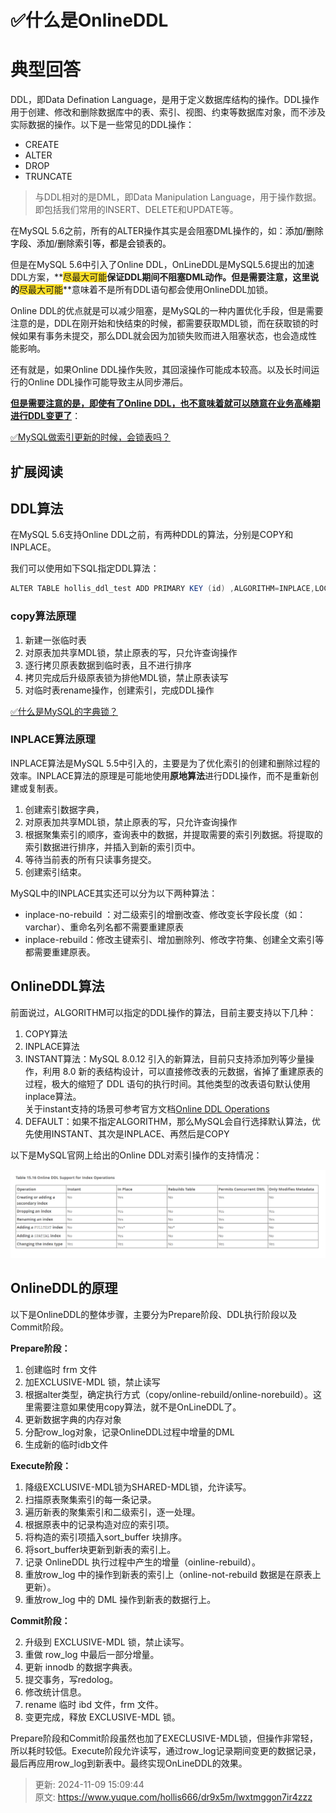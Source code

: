# ✅什么是OnlineDDL

# 典型回答


DDL，即Data Defination Language，是用于定义数据库结构的操作。DDL操作用于创建、修改和删除数据库中的表、索引、视图、约束等数据库对象，而不涉及实际数据的操作。以下是一些常见的DDL操作：



+ CREATE  
+ ALTER 
+ DROP 
+ TRUNCATE



> 与DDL相对的是DML，即Data Manipulation Language，用于操作数据。即包括我们常用的INSERT、DELETE和UPDATE等。
>



在MySQL 5.6之前，所有的ALTER操作其实是会阻塞DML操作的，如：<font style="color:rgb(0, 0, 0);">添加/删除字段、添加/删除索引等，都是会锁表的。</font>



但是在MySQL 5.6中引入了Online DDL，OnLineDDL是MySQL5.6提出的加速DDL方案，**<font style="background-color:#FBDE28;">尽最大可能</font>**保证DDL期间不阻塞DML动作。但是需要注意，这里说的**<font style="background-color:#FBDE28;">尽最大可能</font>**意味着不是所有DDL语句都会使用OnlineDDL加锁。



Online DDL的优点就是可以减少阻塞，是MySQL的一种内置优化手段，但是需要注意的是，DDL在刚开始和快结束的时候，都需要获取MDL锁，而在获取锁的时候如果有事务未提交，那么DDL就会因为加锁失败而进入阻塞状态，也会造成性能影响。



还有就是，如果Online DDL操作失败，其回滚操作可能成本较高。以及长时间运行的Online DDL操作可能导致主从同步滞后。



**<u>但是需要注意的是，即使有了Online DDL，也不意味着就可以随意在业务高峰期进行DDL变更了</u>**：



[✅MySQL做索引更新的时候，会锁表吗？](https://www.yuque.com/hollis666/dr9x5m/ue3wgwvc5x7nyugl)



## 扩展阅读


## DDL算法


在MySQL 5.6支持Online DDL之前，有两种DDL的算法，分别是COPY和INPLACE。



我们可以使用如下SQL指定DDL算法：



```java
ALTER TABLE hollis_ddl_test ADD PRIMARY KEY (id) ,ALGORITHM=INPLACE,LOCK=NONE
```

### copy算法原理


1. 新建一张临时表
2. 对原表加共享MDL锁，禁止原表的写，只允许查询操作
3. 逐行拷贝原表数据到临时表，且不进行排序
4. 拷贝完成后升级原表锁为排他MDL锁，禁止原表读写
5. 对临时表rename操作，创建索引，完成DDL操作



[✅什么是MySQL的字典锁？](https://yuque.com/hollis666/dr9x5m/ru6eaoolefdo0lor)



### INPLACE算法原理


INPLACE算法是MySQL 5.5中引入的，主要是为了优化索引的创建和删除过程的效率。INPLACE算法的原理是可能地使用**原地算法**进行DDL操作，而不是重新创建或复制表。



1. 创建索引数据字典，
2. 对原表加共享MDL锁，禁止原表的写，只允许查询操作
3. 根据聚集索引的顺序，查询表中的数据，并提取需要的索引列数据。将提取的索引数据进行排序，并插入到新的索引页中。
4. 等待当前表的所有只读事务提交。
5. 创建索引结束。



MySQL中的INPLACE其实还可以分为以下两种算法：



+ inplace-no-rebuild ：对二级索引的增删改查、修改变长字段长度（如：varchar）、重命名列名都不需要重建原表
+ inplace-rebuild：修改主键索引、增加删除列、修改字符集、创建全文索引等都需要重建原表。  


## OnlineDDL算法


前面说过，ALGORITHM可以指定的DDL操作的算法，目前主要支持以下几种：



1. COPY算法
2. INPLACE算法
3. INSTANT算法：MySQL 8.0.12 引入的新算法，目前只支持添加列等少量操作，利用 8.0 新的表结构设计，可以直接修改表的元数据，省掉了重建原表的过程，极大的缩短了 DDL 语句的执行时间。其他类型的改表语句默认使用inplace算法。  
关于instant支持的场景可参考官方文档[Online DDL Operations](https://dev.mysql.com/doc/refman/8.0/en/innodb-online-ddl-operations.html)
4. DEFAULT：如果不指定ALGORITHM，那么MySQL会自行选择默认算法，优先使用INSTANT、其次是INPLACE、再然后是COPY



以下是MySQL官网上给出的Online DDL对索引操作的支持情况：

![1699087940495-5f8f233a-7e00-4e6b-82d2-4de1bc796eff.png](./img/1fygyn2u6y15fPTs/1699087940495-5f8f233a-7e00-4e6b-82d2-4de1bc796eff-408509.png)

## OnlineDDL的原理


以下是OnlineDDL的整体步骤，主要分为Prepare阶段、DDL执行阶段以及Commit阶段。



**Prepare阶段：**



1. 创建临时 frm 文件
2. 加EXCLUSIVE-MDL 锁，禁止读写
3. 根据alter类型，确定执行方式（copy/online-rebuild/online-norebuild）。这里需要注意如果使用copy算法，就不是OnLineDDL了。
4. 更新数据字典的内存对象
5. 分配row_log对象，记录OnlineDDL过程中增量的DML
6. 生成新的临时idb文件



**Execute阶段：**



1. 降级EXCLUSIVE-MDL锁为SHARED-MDL锁，允许读写。
2. 扫描原表聚集索引的每一条记录。
3. 遍历新表的聚集索引和二级索引，逐一处理。
4. 根据原表中的记录构造对应的索引项。
5. 将构造的索引项插入sort_buffer 块排序。
6. 将sort_buffer块更新到新表的索引上。
7. 记录 OnlineDDL 执行过程中产生的增量（oinline-rebuild）。
8. 重放row_log 中的操作到新表的索引上（online-not-rebuild 数据是在原表上更新）。
9. 重放row_log 中的 DML 操作到新表的数据行上。



**Commit阶段：**



2. 升级到 EXCLUSIVE-MDL 锁，禁止读写。
3. 重做 row_log 中最后一部分增量。
4. 更新 innodb 的数据字典表。
5. 提交事务，写redolog。
6. 修改统计信息。
7. rename 临时 ibd 文件，frm 文件。
8. 变更完成，释放 EXCLUSIVE-MDL 锁。



Prepare阶段和Commit阶段虽然也加了EXECLUSIVE-MDL锁，但操作非常轻，所以耗时较低。Execute阶段允许读写，通过row_log记录期间变更的数据记录，最后再应用row_log到新表中。最终实现OnLineDDL的效果。



> 更新: 2024-11-09 15:09:44  
> 原文: <https://www.yuque.com/hollis666/dr9x5m/lwxtmggon7ir4zzz>